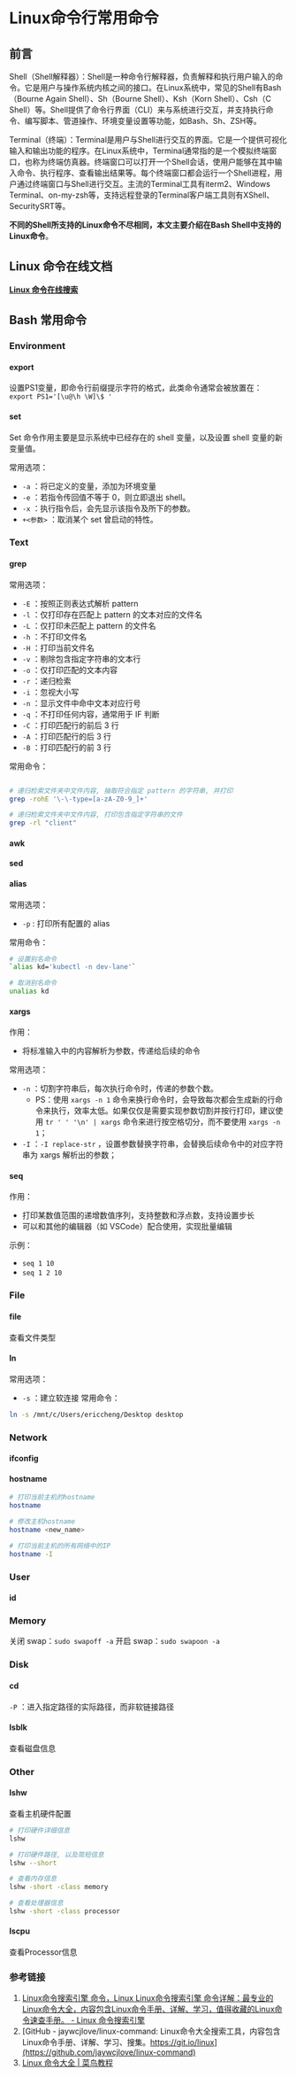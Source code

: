 # Linux命令行常用命令

## 前言


Shell（Shell解释器）：Shell是一种命令行解释器，负责解释和执行用户输入的命令。它是用户与操作系统内核之间的接口。在Linux系统中，常见的Shell有Bash（Bourne Again Shell）、Sh（Bourne Shell）、Ksh（Korn Shell）、Csh（C Shell）等。Shell提供了命令行界面（CLI）来与系统进行交互，并支持执行命令、编写脚本、管道操作、环境变量设置等功能，如Bash、Sh、ZSH等。

Terminal（终端）：Terminal是用户与Shell进行交互的界面。它是一个提供可视化输入和输出功能的程序。在Linux系统中，Terminal通常指的是一个模拟终端窗口，也称为终端仿真器。终端窗口可以打开一个Shell会话，使用户能够在其中输入命令、执行程序、查看输出结果等。每个终端窗口都会运行一个Shell进程，用户通过终端窗口与Shell进行交互。主流的Terminal工具有iterm2、Windows Terminal、on-my-zsh等，支持远程登录的Terminal客户端工具则有XShell、SecuritySRT等。

**不同的Shell所支持的Linux命令不尽相同，本文主要介绍在Bash Shell中支持的Linux命令**。

## Linux 命令在线文档

**[Linux 命令在线搜索](https://wangchujiang.com/linux-command/)**

## Bash 常用命令


### Environment


#### export

设置PS1变量，即命令行前缀提示字符的格式，此类命令通常会被放置在：
`export PS1='[\u@\h \W]\$ '`


#### set

Set 命令作用主要是显示系统中已经存在的 shell 变量，以及设置 shell 变量的新变量值。

常用选项：
- `-a` ：将已定义的变量，添加为环境变量
- `-e` ：若指令传回值不等于 0，则立即退出 shell。
- `-x` ：执行指令后，会先显示该指令及所下的参数。
- ` +<参数> ` ：取消某个 set 曾启动的特性。


### Text

#### grep

常用选项：
- `-E` ：按照正则表达式解析 pattern
- `-l` ：仅打印存在匹配上 pattern 的文本对应的文件名
- `-L` ：仅打印未匹配上 pattern 的文件名
- `-h` ：不打印文件名
- `-H` ：打印当前文件名
- `-v` ：剔除包含指定字符串的文本行
- `-o` ：仅打印匹配的文本内容
- `-r` ：递归检索
- `-i` ：忽视大小写
- `-n` ：显示文件中命中文本对应行号
- `-q` ：不打印任何内容，通常用于 IF 判断
- `-C` ：打印匹配行的前后 3 行
- `-A` ：打印匹配行的后 3 行
- `-B` ：打印匹配行的前 3 行


常用命令：
```bash

# 递归检索文件夹中文件内容, 抽取符合指定 pattern 的字符串, 并打印
grep -rohE '\-\-type=[a-zA-Z0-9_]+'

# 递归检索文件夹中文件内容, 打印包含指定字符串的文件
grep -rl "client"
```

#### awk

#### sed

#### alias

常用选项：
- `-p` : 打印所有配置的 alias

常用命令：
```bash
# 设置别名命令
`alias kd='kubectl -n dev-lane'`

# 取消别名命令
unalias kd
```


#### xargs

作用：
- 将标准输入中的内容解析为参数，传递给后续的命令

常用选项：
- `-n` ：切割字符串后，每次执行命令时，传递的参数个数。
	- PS：使用 `xargs -n 1` 命令来换行命令时，会导致每次都会生成新的行命令来执行，效率太低。如果仅仅是需要实现参数切割并按行打印，建议使用 `tr ' ' '\n' | xargs` 命令来进行按空格切分，而不要使用 `xargs -n 1`；
- `-I` ：`-I replace-str` ，设置参数替换字符串，会替换后续命令中的对应字符串为 xargs 解析出的参数；

#### seq

作用：
- 打印某数值范围的递增数值序列，支持整数和浮点数，支持设置步长
- 可以和其他的编辑器（如 VSCode）配合使用，实现批量编辑

示例：
- `seq 1 10`
- `seq 1 2 10`


### File


#### file
查看文件类型


#### ln

常用选项：
-  `-s` ：建立软连接
常用命令：
```bash
ln -s /mnt/c/Users/ericcheng/Desktop desktop
```

### Network


#### ifconfig


#### hostname

```bash
# 打印当前主机的hostname
hostname

# 修改主机hostname
hostname <new_name>

# 打印当前主机的所有网络中的IP
hostname -I
```

### User


#### id



### Memory

关闭 swap：`sudo swapoff -a`
开启 swap：`sudo swapoon -a`

### Disk

#### cd

`-P` ：进入指定路径的实际路径，而非软链接路径


#### lsblk
查看磁盘信息

### Other


#### lshw
查看主机硬件配置

```bash
# 打印硬件详细信息
lshw

# 打印硬件路径, 以及简短信息
lshw --short

# 查看内存信息
lshw -short -class memory

# 查看处理器信息
lshw -short -class processor
```

#### lscpu
查看Processor信息

### 参考链接
1. [Linux命令搜索引擎 命令，Linux Linux命令搜索引擎 命令详解：最专业的Linux命令大全，内容包含Linux命令手册、详解、学习，值得收藏的Linux命令速查手册。 -  Linux 命令搜索引擎](https://wangchujiang.com/linux-command/)
2. [GitHub - jaywcjlove/linux-command: Linux命令大全搜索工具，内容包含Linux命令手册、详解、学习、搜集。https://git.io/linux](https://github.com/jaywcjlove/linux-command)
3. [Linux 命令大全 | 菜鸟教程](https://www.runoob.com/linux/linux-command-manual.html)

